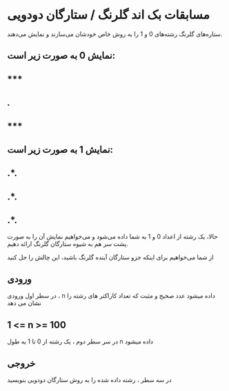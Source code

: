# مسابقات بک اند گلرنگ / ستارگان دودویی

ستاره‌های گلرنگ رشته‌های 0 و 1 را به روش خاص خودشان می‌سازند و نمایش می‌دهند.

## نمایش 0 به صورت زیر است:

## ***
##  *.*
## ***

## نمایش 1 به صورت زیر است:

## .*.
## .*.
## .*.

حالا، یک رشته از اعداد 0 و 1 به شما داده می‌شود و می‌خواهیم نمایش آن را به صورت پشت سر هم به شیوه ستارگان گلرنگ ارائه دهیم.

از شما می‌خواهیم برای اینکه جزو ستارگان آینده گلرنگ باشید، این چالش را حل کنید

## ورودی

در سطر اول ورودی ، 
n داده میشود عدد صحیح و مثبت 
که تعداد کاراکتر های رشته را نشان می دهد 

## 1 <= n >= 100

در سر سطر دوم ، یک رشته از 0 تا 1 به طول n داده میشود 

## خروجی 

در سه سطر ، رشته داده شده را به روش ستارگان دودویی بنویسید 
